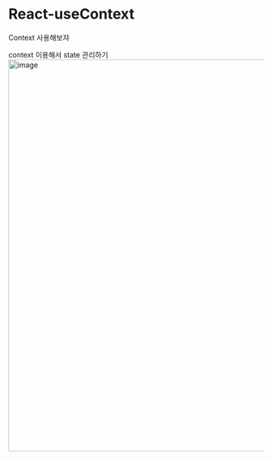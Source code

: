 # React-useContext
Context 사용해보쟈

context 이용해서 state 관리하기
<img width="774" alt="image" src="https://user-images.githubusercontent.com/82459123/190953240-b95bd993-3933-4279-99f6-d15e9171de69.png">
